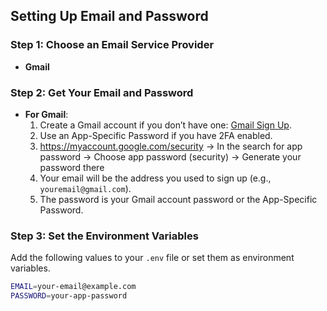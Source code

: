 ## Setting Up Email and Password

### Step 1: Choose an Email Service Provider
- **Gmail** 

### Step 2: Get Your Email and Password
- **For Gmail**:
    1. Create a Gmail account if you don’t have one: [Gmail Sign Up](https://www.gmail.com).
    2. Use an App-Specific Password if you have 2FA enabled.
    3. https://myaccount.google.com/security 
       -> In the search for app password
       -> Choose app password (security)
       -> Generate your password there
    4. Your email will be the address you used to sign up (e.g., `youremail@gmail.com`).
    5. The password is your Gmail account password or the App-Specific Password.

### Step 3: Set the Environment Variables
Add the following values to your `.env` file or set them as environment variables.

```bash
EMAIL=your-email@example.com
PASSWORD=your-app-password
```
